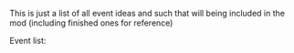 This is just a list of all event ideas and such that will being included in the mod (including finished ones for reference)

Event list:
